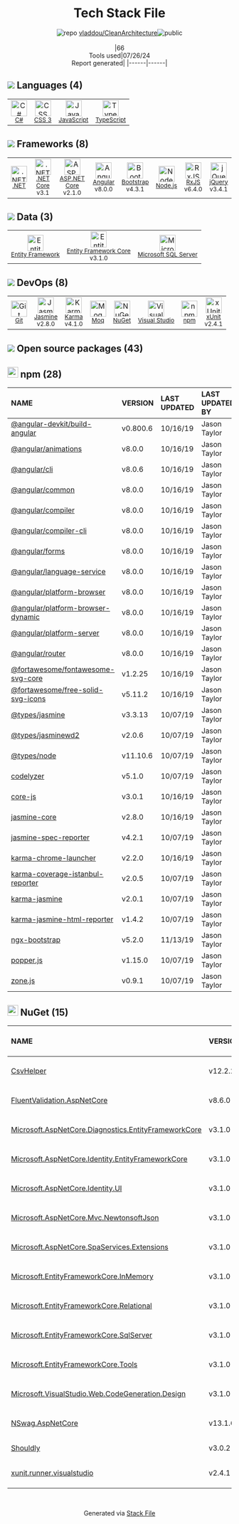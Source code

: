 <!--
&lt;--- Readme.md Snippet without images Start ---&gt;
## Tech Stack
vladdou/CleanArchitecture is built on the following main stack:

- [C#](http://csharp.net) – Languages
- [JavaScript](https://developer.mozilla.org/en-US/docs/Web/JavaScript) – Languages
- [TypeScript](http://www.typescriptlang.org) – Languages
- [.NET](http://www.microsoft.com/net/) – Frameworks (Full Stack)
- [.NET Core](https://docs.microsoft.com/en-us/dotnet/core/) – Frameworks (Full Stack)
- [ASP.NET Core](docs.microsoft.com/en-us/aspnet/core/) – Frameworks (Full Stack)
- [Angular](https://angular.io) – Javascript MVC Frameworks
- [Bootstrap](http://getbootstrap.com/) – Front-End Frameworks
- [Node.js](http://nodejs.org/) – Frameworks (Full Stack)
- [RxJS](http://reactivex.io/rxjs/) – Concurrency Frameworks
- [jQuery](http://jquery.com/) – Javascript UI Libraries
- [Entity Framework](https://docs.microsoft.com/en-us/aspnet/entity-framework) – Object Relational Mapper (ORM)
- [Entity Framework Core](https://docs.microsoft.com/en-us/ef/core/) – Object Relational Mapper (ORM)
- [Microsoft SQL Server](http://microsoft.com/sqlserver) – Databases
- [Jasmine](http://jasmine.github.io/) – Javascript Testing Framework
- [Karma](http://karma-runner.github.io/) – Browser Testing
- [Moq](https://github.com/Moq/moq4) – Testing Frameworks
- [Visual Studio](http://msdn.microsoft.com/en-us/vstudio/aa718325.aspx) – Integrated Development Environment
- [xUnit](http://xunit.github.io/) – Testing Frameworks

Full tech stack [here](/techstack.md)

&lt;--- Readme.md Snippet without images End ---&gt;

&lt;--- Readme.md Snippet with images Start ---&gt;
## Tech Stack
vladdou/CleanArchitecture is built on the following main stack:

- <img width='25' height='25' src='https://img.stackshare.io/service/1015/1200px-C_Sharp_wordmark.svg.png' alt='C#'/> [C#](http://csharp.net) – Languages
- <img width='25' height='25' src='https://img.stackshare.io/service/1209/javascript.jpeg' alt='JavaScript'/> [JavaScript](https://developer.mozilla.org/en-US/docs/Web/JavaScript) – Languages
- <img width='25' height='25' src='https://img.stackshare.io/service/1612/bynNY5dJ.jpg' alt='TypeScript'/> [TypeScript](http://www.typescriptlang.org) – Languages
- <img width='25' height='25' src='https://img.stackshare.io/service/1014/IoPy1dce_400x400.png' alt='.NET'/> [.NET](http://www.microsoft.com/net/) – Frameworks (Full Stack)
- <img width='25' height='25' src='https://img.stackshare.io/service/6403/default_91fc1f0ee315262794273aa1387eaf8fed8436e6.png' alt='.NET Core'/> [.NET Core](https://docs.microsoft.com/en-us/dotnet/core/) – Frameworks (Full Stack)
- <img width='25' height='25' src='https://img.stackshare.io/service/11331/asp.net-core.png' alt='ASP.NET Core'/> [ASP.NET Core](docs.microsoft.com/en-us/aspnet/core/) – Frameworks (Full Stack)
- <img width='25' height='25' src='https://img.stackshare.io/service/3745/cb8U-gL6_400x400.jpg' alt='Angular'/> [Angular](https://angular.io) – Javascript MVC Frameworks
- <img width='25' height='25' src='https://img.stackshare.io/service/1101/C9QJ7V3X.png' alt='Bootstrap'/> [Bootstrap](http://getbootstrap.com/) – Front-End Frameworks
- <img width='25' height='25' src='https://img.stackshare.io/service/1011/n1JRsFeB_400x400.png' alt='Node.js'/> [Node.js](http://nodejs.org/) – Frameworks (Full Stack)
- <img width='25' height='25' src='https://img.stackshare.io/service/1796/984368.png' alt='RxJS'/> [RxJS](http://reactivex.io/rxjs/) – Concurrency Frameworks
- <img width='25' height='25' src='https://img.stackshare.io/service/1021/lxEKmMnB_400x400.jpg' alt='jQuery'/> [jQuery](http://jquery.com/) – Javascript UI Libraries
- <img width='25' height='25' src='https://img.stackshare.io/service/3251/no-img-open-source.png' alt='Entity Framework'/> [Entity Framework](https://docs.microsoft.com/en-us/aspnet/entity-framework) – Object Relational Mapper (ORM)
- <img width='25' height='25' src='https://img.stackshare.io/service/10254/no-img-open-source.png' alt='Entity Framework Core'/> [Entity Framework Core](https://docs.microsoft.com/en-us/ef/core/) – Object Relational Mapper (ORM)
- <img width='25' height='25' src='https://img.stackshare.io/service/1027/sql_server.png' alt='Microsoft SQL Server'/> [Microsoft SQL Server](http://microsoft.com/sqlserver) – Databases
- <img width='25' height='25' src='https://img.stackshare.io/service/831/7c0b595409af531b9cdeb07f8c513e8b.png' alt='Jasmine'/> [Jasmine](http://jasmine.github.io/) – Javascript Testing Framework
- <img width='25' height='25' src='https://img.stackshare.io/service/1420/TidYGd6a.png' alt='Karma'/> [Karma](http://karma-runner.github.io/) – Browser Testing
- <img width='25' height='25' src='https://img.stackshare.io/service/1628/1434934.png' alt='Moq'/> [Moq](https://github.com/Moq/moq4) – Testing Frameworks
- <img width='25' height='25' src='https://img.stackshare.io/service/1451/SR2hUhQN.png' alt='Visual Studio'/> [Visual Studio](http://msdn.microsoft.com/en-us/vstudio/aa718325.aspx) – Integrated Development Environment
- <img width='25' height='25' src='https://img.stackshare.io/service/3077/ca5a327feb49ddfe1f4b11548907e5a1_400x400.png' alt='xUnit'/> [xUnit](http://xunit.github.io/) – Testing Frameworks

Full tech stack [here](/techstack.md)

&lt;--- Readme.md Snippet with images End ---&gt;
-->
<div align="center">

# Tech Stack File
![](https://img.stackshare.io/repo.svg "repo") [vladdou/CleanArchitecture](https://github.com/vladdou/CleanArchitecture)![](https://img.stackshare.io/public_badge.svg "public")
<br/><br/>
|66<br/>Tools used|07/26/24 <br/>Report generated|
|------|------|
</div>

## <img src='https://img.stackshare.io/languages.svg'/> Languages (4)
<table><tr>
  <td align='center'>
  <img width='36' height='36' src='https://img.stackshare.io/service/1015/1200px-C_Sharp_wordmark.svg.png' alt='C#'>
  <br>
  <sub><a href="http://csharp.net">C#</a></sub>
  <br>
  <sub></sub>
</td>

<td align='center'>
  <img width='36' height='36' src='https://img.stackshare.io/service/6727/css.png' alt='CSS 3'>
  <br>
  <sub><a href="https://developer.mozilla.org/en-US/docs/Web/CSS/CSS3">CSS 3</a></sub>
  <br>
  <sub></sub>
</td>

<td align='center'>
  <img width='36' height='36' src='https://img.stackshare.io/service/1209/javascript.jpeg' alt='JavaScript'>
  <br>
  <sub><a href="https://developer.mozilla.org/en-US/docs/Web/JavaScript">JavaScript</a></sub>
  <br>
  <sub></sub>
</td>

<td align='center'>
  <img width='36' height='36' src='https://img.stackshare.io/service/1612/bynNY5dJ.jpg' alt='TypeScript'>
  <br>
  <sub><a href="http://www.typescriptlang.org">TypeScript</a></sub>
  <br>
  <sub></sub>
</td>

</tr>
</table>

## <img src='https://img.stackshare.io/frameworks.svg'/> Frameworks (8)
<table><tr>
  <td align='center'>
  <img width='36' height='36' src='https://img.stackshare.io/service/1014/IoPy1dce_400x400.png' alt='.NET'>
  <br>
  <sub><a href="http://www.microsoft.com/net/">.NET</a></sub>
  <br>
  <sub></sub>
</td>

<td align='center'>
  <img width='36' height='36' src='https://img.stackshare.io/service/6403/default_91fc1f0ee315262794273aa1387eaf8fed8436e6.png' alt='.NET Core'>
  <br>
  <sub><a href="https://docs.microsoft.com/en-us/dotnet/core/">.NET Core</a></sub>
  <br>
  <sub>v3.1</sub>
</td>

<td align='center'>
  <img width='36' height='36' src='https://img.stackshare.io/service/11331/asp.net-core.png' alt='ASP.NET Core'>
  <br>
  <sub><a href="docs.microsoft.com/en-us/aspnet/core/">ASP.NET Core</a></sub>
  <br>
  <sub>v2.1.0</sub>
</td>

<td align='center'>
  <img width='36' height='36' src='https://img.stackshare.io/service/3745/cb8U-gL6_400x400.jpg' alt='Angular'>
  <br>
  <sub><a href="https://angular.io">Angular</a></sub>
  <br>
  <sub>v8.0.0</sub>
</td>

<td align='center'>
  <img width='36' height='36' src='https://img.stackshare.io/service/1101/C9QJ7V3X.png' alt='Bootstrap'>
  <br>
  <sub><a href="http://getbootstrap.com/">Bootstrap</a></sub>
  <br>
  <sub>v4.3.1</sub>
</td>

<td align='center'>
  <img width='36' height='36' src='https://img.stackshare.io/service/1011/n1JRsFeB_400x400.png' alt='Node.js'>
  <br>
  <sub><a href="http://nodejs.org/">Node.js</a></sub>
  <br>
  <sub></sub>
</td>

<td align='center'>
  <img width='36' height='36' src='https://img.stackshare.io/service/1796/984368.png' alt='RxJS'>
  <br>
  <sub><a href="http://reactivex.io/rxjs/">RxJS</a></sub>
  <br>
  <sub>v6.4.0</sub>
</td>

<td align='center'>
  <img width='36' height='36' src='https://img.stackshare.io/service/1021/lxEKmMnB_400x400.jpg' alt='jQuery'>
  <br>
  <sub><a href="http://jquery.com/">jQuery</a></sub>
  <br>
  <sub>v3.4.1</sub>
</td>

</tr>
</table>

## <img src='https://img.stackshare.io/databases.svg'/> Data (3)
<table><tr>
  <td align='center'>
  <img width='36' height='36' src='https://img.stackshare.io/service/3251/no-img-open-source.png' alt='Entity Framework'>
  <br>
  <sub><a href="https://docs.microsoft.com/en-us/aspnet/entity-framework">Entity Framework</a></sub>
  <br>
  <sub></sub>
</td>

<td align='center'>
  <img width='36' height='36' src='https://img.stackshare.io/service/10254/no-img-open-source.png' alt='Entity Framework Core'>
  <br>
  <sub><a href="https://docs.microsoft.com/en-us/ef/core/">Entity Framework Core</a></sub>
  <br>
  <sub>v3.1.0</sub>
</td>

<td align='center'>
  <img width='36' height='36' src='https://img.stackshare.io/service/1027/sql_server.png' alt='Microsoft SQL Server'>
  <br>
  <sub><a href="http://microsoft.com/sqlserver">Microsoft SQL Server</a></sub>
  <br>
  <sub></sub>
</td>

</tr>
</table>

## <img src='https://img.stackshare.io/devops.svg'/> DevOps (8)
<table><tr>
  <td align='center'>
  <img width='36' height='36' src='https://img.stackshare.io/service/1046/git.png' alt='Git'>
  <br>
  <sub><a href="http://git-scm.com/">Git</a></sub>
  <br>
  <sub></sub>
</td>

<td align='center'>
  <img width='36' height='36' src='https://img.stackshare.io/service/831/7c0b595409af531b9cdeb07f8c513e8b.png' alt='Jasmine'>
  <br>
  <sub><a href="http://jasmine.github.io/">Jasmine</a></sub>
  <br>
  <sub>v2.8.0</sub>
</td>

<td align='center'>
  <img width='36' height='36' src='https://img.stackshare.io/service/1420/TidYGd6a.png' alt='Karma'>
  <br>
  <sub><a href="http://karma-runner.github.io/">Karma</a></sub>
  <br>
  <sub>v4.1.0</sub>
</td>

<td align='center'>
  <img width='36' height='36' src='https://img.stackshare.io/service/1628/1434934.png' alt='Moq'>
  <br>
  <sub><a href="https://github.com/Moq/moq4">Moq</a></sub>
  <br>
  <sub></sub>
</td>

<td align='center'>
  <img width='36' height='36' src='https://img.stackshare.io/service/2637/6I3oEOP4_400x400.jpg' alt='NuGet'>
  <br>
  <sub><a href="https://www.nuget.org/">NuGet</a></sub>
  <br>
  <sub></sub>
</td>

<td align='center'>
  <img width='36' height='36' src='https://img.stackshare.io/service/1451/SR2hUhQN.png' alt='Visual Studio'>
  <br>
  <sub><a href="http://msdn.microsoft.com/en-us/vstudio/aa718325.aspx">Visual Studio</a></sub>
  <br>
  <sub></sub>
</td>

<td align='center'>
  <img width='36' height='36' src='https://img.stackshare.io/service/1120/lejvzrnlpb308aftn31u.png' alt='npm'>
  <br>
  <sub><a href="https://www.npmjs.com/">npm</a></sub>
  <br>
  <sub></sub>
</td>

<td align='center'>
  <img width='36' height='36' src='https://img.stackshare.io/service/3077/ca5a327feb49ddfe1f4b11548907e5a1_400x400.png' alt='xUnit'>
  <br>
  <sub><a href="http://xunit.github.io/">xUnit</a></sub>
  <br>
  <sub>v2.4.1</sub>
</td>

</tr>
</table>


## <img src='https://img.stackshare.io/group.svg' /> Open source packages (43)</h2>

## <img width='24' height='24' src='https://img.stackshare.io/service/1120/lejvzrnlpb308aftn31u.png'/> npm (28)

|NAME|VERSION|LAST UPDATED|LAST UPDATED BY|LICENSE|VULNERABILITIES|
|:------|:------|:------|:------|:------|:------|
|[@angular-devkit/build-angular](https://www.npmjs.com/@angular-devkit/build-angular)|v0.800.6|10/16/19|Jason Taylor |MIT|N/A|
|[@angular/animations](https://www.npmjs.com/@angular/animations)|v8.0.0|10/16/19|Jason Taylor |MIT|N/A|
|[@angular/cli](https://www.npmjs.com/@angular/cli)|v8.0.6|10/16/19|Jason Taylor |MIT|N/A|
|[@angular/common](https://www.npmjs.com/@angular/common)|v8.0.0|10/16/19|Jason Taylor |MIT|N/A|
|[@angular/compiler](https://www.npmjs.com/@angular/compiler)|v8.0.0|10/16/19|Jason Taylor |MIT|N/A|
|[@angular/compiler-cli](https://www.npmjs.com/@angular/compiler-cli)|v8.0.0|10/16/19|Jason Taylor |MIT|N/A|
|[@angular/forms](https://www.npmjs.com/@angular/forms)|v8.0.0|10/16/19|Jason Taylor |MIT|N/A|
|[@angular/language-service](https://www.npmjs.com/@angular/language-service)|v8.0.0|10/16/19|Jason Taylor |MIT|N/A|
|[@angular/platform-browser](https://www.npmjs.com/@angular/platform-browser)|v8.0.0|10/16/19|Jason Taylor |MIT|N/A|
|[@angular/platform-browser-dynamic](https://www.npmjs.com/@angular/platform-browser-dynamic)|v8.0.0|10/16/19|Jason Taylor |MIT|N/A|
|[@angular/platform-server](https://www.npmjs.com/@angular/platform-server)|v8.0.0|10/16/19|Jason Taylor |MIT|N/A|
|[@angular/router](https://www.npmjs.com/@angular/router)|v8.0.0|10/16/19|Jason Taylor |MIT|N/A|
|[@fortawesome/fontawesome-svg-core](https://www.npmjs.com/@fortawesome/fontawesome-svg-core)|v1.2.25|10/16/19|Jason Taylor |MIT|N/A|
|[@fortawesome/free-solid-svg-icons](https://www.npmjs.com/@fortawesome/free-solid-svg-icons)|v5.11.2|10/16/19|Jason Taylor |CC-BY-4.0,MIT|N/A|
|[@types/jasmine](https://www.npmjs.com/@types/jasmine)|v3.3.13|10/07/19|Jason Taylor |MIT|N/A|
|[@types/jasminewd2](https://www.npmjs.com/@types/jasminewd2)|v2.0.6|10/07/19|Jason Taylor |MIT|N/A|
|[@types/node](https://www.npmjs.com/@types/node)|v11.10.6|10/07/19|Jason Taylor |MIT|N/A|
|[codelyzer](https://www.npmjs.com/codelyzer)|v5.1.0|10/07/19|Jason Taylor |MIT|N/A|
|[core-js](https://www.npmjs.com/core-js)|v3.0.1|10/16/19|Jason Taylor |MIT|N/A|
|[jasmine-core](https://www.npmjs.com/jasmine-core)|v2.8.0|10/16/19|Jason Taylor |MIT|N/A|
|[jasmine-spec-reporter](https://www.npmjs.com/jasmine-spec-reporter)|v4.2.1|10/07/19|Jason Taylor |Apache-2.0|N/A|
|[karma-chrome-launcher](https://www.npmjs.com/karma-chrome-launcher)|v2.2.0|10/16/19|Jason Taylor |MIT|N/A|
|[karma-coverage-istanbul-reporter](https://www.npmjs.com/karma-coverage-istanbul-reporter)|v2.0.5|10/07/19|Jason Taylor |MIT|N/A|
|[karma-jasmine](https://www.npmjs.com/karma-jasmine)|v2.0.1|10/07/19|Jason Taylor |MIT|N/A|
|[karma-jasmine-html-reporter](https://www.npmjs.com/karma-jasmine-html-reporter)|v1.4.2|10/07/19|Jason Taylor |MIT|N/A|
|[ngx-bootstrap](https://www.npmjs.com/ngx-bootstrap)|v5.2.0|11/13/19|Jason Taylor |MIT|N/A|
|[popper.js](https://www.npmjs.com/popper.js)|v1.15.0|10/07/19|Jason Taylor |MIT|N/A|
|[zone.js](https://www.npmjs.com/zone.js)|v0.9.1|10/07/19|Jason Taylor |MIT|N/A|


## <img width='24' height='24' src='https://img.stackshare.io/service/2637/6I3oEOP4_400x400.jpg'/> NuGet (15)

|NAME|VERSION|LAST UPDATED|LAST UPDATED BY|LICENSE|VULNERABILITIES|
|:------|:------|:------|:------|:------|:------|
|[CsvHelper](https://www.nuget.org/CsvHelper)|v12.2.2|12/09/19|Tan Nhat Van Hoang |MS-PL,Apache-2.0|N/A|
|[FluentValidation.AspNetCore](https://www.nuget.org/FluentValidation.AspNetCore)|v8.6.0|12/09/19|Tan Nhat Van Hoang |Apache-2.0|N/A|
|[Microsoft.AspNetCore.Diagnostics.EntityFrameworkCore](https://www.nuget.org/Microsoft.AspNetCore.Diagnostics.EntityFrameworkCore)|v3.1.0|12/09/19|Tan Nhat Van Hoang |Apache-2.0|N/A|
|[Microsoft.AspNetCore.Identity.EntityFrameworkCore](https://www.nuget.org/Microsoft.AspNetCore.Identity.EntityFrameworkCore)|v3.1.0|12/09/19|Tan Nhat Van Hoang |Apache-2.0|N/A|
|[Microsoft.AspNetCore.Identity.UI](https://www.nuget.org/Microsoft.AspNetCore.Identity.UI)|v3.1.0|12/09/19|Tan Nhat Van Hoang |Apache-2.0|N/A|
|[Microsoft.AspNetCore.Mvc.NewtonsoftJson](https://www.nuget.org/Microsoft.AspNetCore.Mvc.NewtonsoftJson)|v3.1.0|12/09/19|Tan Nhat Van Hoang |Apache-2.0|N/A|
|[Microsoft.AspNetCore.SpaServices.Extensions](https://www.nuget.org/Microsoft.AspNetCore.SpaServices.Extensions)|v3.1.0|12/09/19|Tan Nhat Van Hoang |Apache-2.0|N/A|
|[Microsoft.EntityFrameworkCore.InMemory](https://www.nuget.org/Microsoft.EntityFrameworkCore.InMemory)|v3.1.0|12/09/19|Tan Nhat Van Hoang |Apache-2.0|N/A|
|[Microsoft.EntityFrameworkCore.Relational](https://www.nuget.org/Microsoft.EntityFrameworkCore.Relational)|v3.1.0|12/09/19|Tan Nhat Van Hoang |Apache-2.0|N/A|
|[Microsoft.EntityFrameworkCore.SqlServer](https://www.nuget.org/Microsoft.EntityFrameworkCore.SqlServer)|v3.1.0|12/09/19|Tan Nhat Van Hoang |Apache-2.0|N/A|
|[Microsoft.EntityFrameworkCore.Tools](https://www.nuget.org/Microsoft.EntityFrameworkCore.Tools)|v3.1.0|12/09/19|Tan Nhat Van Hoang |Apache-2.0|N/A|
|[Microsoft.VisualStudio.Web.CodeGeneration.Design](https://www.nuget.org/Microsoft.VisualStudio.Web.CodeGeneration.Design)|v3.1.0|12/09/19|Tan Nhat Van Hoang |Apache-2.0|N/A|
|[NSwag.AspNetCore](https://www.nuget.org/NSwag.AspNetCore)|v13.1.6|12/09/19|Tan Nhat Van Hoang |MIT|N/A|
|[Shouldly](https://www.nuget.org/Shouldly)|v3.0.2|10/15/19|Jason Taylor |N/A|N/A|
|[xunit.runner.visualstudio](https://www.nuget.org/xunit.runner.visualstudio)|v2.4.1|12/09/19|Tan Nhat Van Hoang |Other|N/A|

<br/>
<div align='center'>

Generated via [Stack File](https://github.com/marketplace/stack-file)
